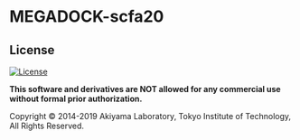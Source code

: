 # MEGADOCK-scfa20

## License

[![License](https://img.shields.io/badge/License-Apache%202.0-blue.svg)](https://opensource.org/licenses/Apache-2.0)

**This software and derivatives are NOT allowed for any commercial use without formal prior authorization.**

Copyright © 2014-2019 Akiyama Laboratory, Tokyo Institute of Technology, All Rights Reserved.
